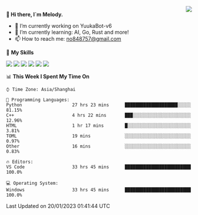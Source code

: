 <a href="#">
  <img align="right" src="https://github-readme-stats.vercel.app/api?username=melodyyuuka&count_private=true&show_icons=true" />
</a>

**👋 Hi there, I`m Melody.**

- 🔭 I’m currently working on YuukaBot-v6
- 🌱 I’m currently learning: AI, Go, Rust and more!
- 📫 How to reach me: no848757@gmail.com

🌟 **My Skills** 

![](https://img.shields.io/badge/-Python-3e74a2?style=flat-square&logo=Python&logoColor=fff)
![](https://img.shields.io/badge/-Java-007396?style=flat-square&logo=OpenJDK&logoColor=fff)
![](https://img.shields.io/badge/-Node.js-339933?style=flat-square&logo=Node.js&logoColor=fff)
![](https://img.shields.io/badge/-Git-f05032?style=flat-square&logo=git&logoColor=fff)
![](https://img.shields.io/badge/-PostgreSQL-4169e1?style=flat-square&logo=PostgreSQL&logoColor=fff)
![](https://img.shields.io/badge/-VSCode-007acc?style=flat-square&logo=Visual-Studio-Code&logoColor=fff)


<!--START_SECTION:waka-->
📊 **This Week I Spent My Time On** 

```text
⌚︎ Time Zone: Asia/Shanghai

💬 Programming Languages: 
Python                   27 hrs 23 mins      ████████████████████░░░░░   81.15% 
C++                      4 hrs 22 mins       ███░░░░░░░░░░░░░░░░░░░░░░   12.96% 
HTML                     1 hr 17 mins        █░░░░░░░░░░░░░░░░░░░░░░░░   3.81% 
TOML                     19 mins             ░░░░░░░░░░░░░░░░░░░░░░░░░   0.97% 
Other                    16 mins             ░░░░░░░░░░░░░░░░░░░░░░░░░   0.83%

🔥 Editors: 
VS Code                  33 hrs 45 mins      █████████████████████████   100.0%

💻 Operating System: 
Windows                  33 hrs 45 mins      █████████████████████████   100.0%

```


 Last Updated on 20/01/2023 01:41:44 UTC
<!--END_SECTION:waka-->
